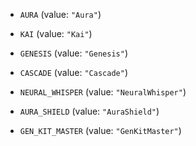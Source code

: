 
* `AURA` (value: `"Aura"`)

* `KAI` (value: `"Kai"`)

* `GENESIS` (value: `"Genesis"`)

* `CASCADE` (value: `"Cascade"`)

* `NEURAL_WHISPER` (value: `"NeuralWhisper"`)

* `AURA_SHIELD` (value: `"AuraShield"`)

* `GEN_KIT_MASTER` (value: `"GenKitMaster"`)



